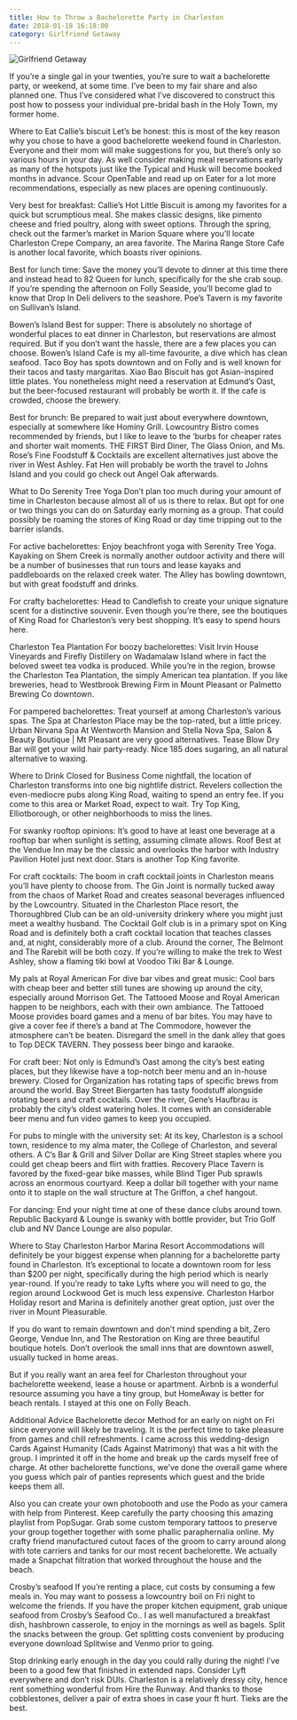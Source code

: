 ```yaml
---
title: How to Throw a Bachelorette Party in Charleston
date: 2018-01-18 16:18:00
category: Girlfriend Getaway
---
```


![Girlfriend Getaway](https://www.holyland-inc.net/content/images/3.jpg)

If you’re a single gal in your twenties, you’re sure to wait a bachelorette party, or weekend, at some time. I’ve been to my fair share and also planned one. Thus I’ve considered what I’ve discovered to construct this post how to possess your individual pre-bridal bash in the Holy Town, my former home.

Where to Eat
Callie’s biscuit
Let’s be honest: this is most of the key reason why you chose to have a good bachelorette weekend found in Charleston. Everyone and their mom will make suggestions for you, but there’s only so various hours in your day. As well consider making meal reservations early as many of the hotspots just like the Typical and Husk will become booked months in advance. Scour OpenTable and read up on Eater for a lot more recommendations, especially as new places are opening continuously.

Very best for breakfast: Callie’s Hot Little Biscuit is among my favorites for a quick but scrumptious meal. She makes classic designs, like pimento cheese and fried poultry, along with sweet options. Through the spring, check out the farmer’s market in Marion Square where you’ll locate Charleston Crepe Company, an area favorite. The Marina Range Store Cafe is another local favorite, which boasts river opinions.

Best for lunch time: Save the money you’ll devote to dinner at this time there and instead head to 82 Queen for lunch, specifically for the she crab soup. If you’re spending the afternoon on Folly Seaside, you’ll become glad to know that Drop In Deli delivers to the seashore. Poe’s Tavern is my favorite on Sullivan’s Island.

Bowen’s Island
Best for supper: There is absolutely no shortage of wonderful places to eat dinner in Charleston, but reservations are almost required. But if you don’t want the hassle, there are a few places you can choose. Bowen’s Island Cafe is my all-time favourite, a dive which has clean seafood. Taco Boy has spots downtown and on Folly and is well known for their tacos and tasty margaritas. Xiao Bao Biscuit has got Asian-inspired little plates. You nonetheless might need a reservation at Edmund’s Oast, but the beer-focused restaurant will probably be worth it. If the cafe is crowded, choose the brewery.

Best for brunch: Be prepared to wait just about everywhere downtown, especially at somewhere like Hominy Grill. Lowcountry Bistro comes recommended by friends, but I like to leave to the ‘burbs for cheaper rates and shorter wait moments. THE FIRST Bird Diner, The Glass Onion, and Ms. Rose’s Fine Foodstuff & Cocktails are excellent alternatives just above the river in West Ashley. Fat Hen will probably be worth the travel to Johns Island and you could go check out Angel Oak afterwards.

What to Do
Serenity Tree Yoga
Don’t plan too much during your amount of time in Charleston because almost all of us is there to relax. But opt for one or two things you can do on Saturday early morning as a group. That could possibly be roaming the stores of King Road or day time tripping out to the barrier islands.

For active bachelorettes: Enjoy beachfront yoga with Serenity Tree Yoga. Kayaking on Shem Creek is normally another outdoor activity and there will be a number of businesses that run tours and lease kayaks and paddleboards on the relaxed creek water. The Alley has bowling downtown, but with great foodstuff and drinks.

For crafty bachelorettes: Head to Candlefish to create your unique signature scent for a distinctive souvenir. Even though you’re there, see the boutiques of King Road for Charleston’s very best shopping. It’s easy to spend hours here.

Charleston Tea Plantation
For boozy bachelorettes: Visit Irvin House Vineyards and Firefly Distillery on Wadamalaw Island where in fact the beloved sweet tea vodka is produced. While you’re in the region, browse the Charleston Tea Plantation, the simply American tea plantation. If you like breweries, head to Westbrook Brewing Firm in Mount Pleasant or Palmetto Brewing Co downtown.

For pampered bachelorettes: Treat yourself at among Charleston’s various spas. The Spa at Charleston Place may be the top-rated, but a little pricey. Urban Nirvana Spa At Wentworth Mansion and Stella Nova Spa, Salon & Beauty Boutique | Mt Pleasant are very good alternatives. Tease Blow Dry Bar will get your wild hair party-ready. Nice 185 does sugaring, an all natural alternative to waxing.

Where to Drink
Closed for Business
Come nightfall, the location of Charleston transforms into one big nightlife district. Revelers collection the even-mediocre pubs along King Road, waiting to spend an entry fee. If you come to this area or Market Road, expect to wait. Try Top King, Elliotborough, or other neighborhoods to miss the lines.

For swanky rooftop opinions: It’s good to have at least one beverage at a rooftop bar when sunlight is setting, assuming climate allows. Roof Best at the Vendue Inn may be the classic and overlooks the harbor with Industry Pavilion Hotel just next door. Stars is another Top King favorite.

For craft cocktails: The boom in craft cocktail joints in Charleston means you’ll have plenty to choose from. The Gin Joint is normally tucked away from the chaos of Market Road and creates seasonal beverages influenced by the Lowcountry. Situated in the Charleston Place resort, the Thoroughbred Club can be an old-university drinkery where you might just meet a wealthy husband. The Cocktail Golf club is in a primary spot on King Road and is definitely both a craft cocktail location that teaches classes and, at night, considerably more of a club. Around the corner, The Belmont and The Rarebit will be both cozy. If you’re willing to make the trek to West Ashley, show a flaming tiki bowl at Voodoo Tiki Bar & Lounge.

My pals at Royal American
For dive bar vibes and great music: Cool bars with cheap beer and better still tunes are showing up around the city, especially around Morrison Get. The Tattooed Moose and Royal American happen to be neighbors, each with their own ambiance. The Tattooed Moose provides board games and a menu of bar bites. You may have to give a cover fee if there’s a band at The Commodore, however the atmosphere can’t be beaten. Disregard the smell in the dank alley that goes to Top DECK TAVERN. They possess beer bingo and karaoke.

For craft beer: Not only is Edmund’s Oast among the city’s best eating places, but they likewise have a top-notch beer menu and an in-house brewery. Closed for Organization has rotating taps of specific brews from around the world. Bay Street Biergarten has tasty foodstuff alongside rotating beers and craft cocktails. Over the river, Gene’s Haufbrau is probably the city’s oldest watering holes. It comes with an considerable beer menu and fun video games to keep you occupied.

For pubs to mingle with the university set: At its key, Charleston is a school town, residence to my alma mater, the College of Charleston, and several others. A C’s Bar & Grill and Silver Dollar are King Street staples where you could get cheap beers and flirt with fratties. Recovery Place Tavern is favored by the fixed-gear bike masses, while Blind Tiger Pub sprawls across an enormous courtyard. Keep a dollar bill together with your name onto it to staple on the wall structure at The Griffon, a chef hangout.

For dancing: End your night time at one of these dance clubs around town. Republic Backyard & Lounge is swanky with bottle provider, but Trio Golf club and NV Dance Lounge are also popular.

Where to Stay
Charleston Harbor Marina Resort
Accommodations will definitely be your biggest expense when planning for a bachelorette party found in Charleston. It’s exceptional to locate a downtown room for less than $200 per night, specifically during the high period which is nearly year-round. If you’re ready to take Lyfts where you will need to go, the region around Lockwood Get is much less expensive. Charleston Harbor Holiday resort and Marina is definitely another great option, just over the river in Mount Pleasurable.

If you do want to remain downtown and don’t mind spending a bit, Zero George, Vendue Inn, and The Restoration on King are three beautiful boutique hotels. Don’t overlook the small inns that are downtown aswell, usually tucked in home areas.

But if you really want an area feel for Charleston throughout your bachelorette weekend, lease a house or apartment. Airbnb is a wonderful resource assuming you have a tiny group, but HomeAway is better for beach rentals. I stayed at this one on Folly Beach.

Additional Advice
Bachelorette decor
Method for an early on night on Fri since everyone will likely be traveling. It is the perfect time to take pleasure from games and chill refreshments. I came across this wedding-design Cards Against Humanity (Cads Against Matrimony) that was a hit with the group. I imprinted it off in the home and break up the cards myself free of charge. At other bachelorette functions, we’ve done the overall game where you guess which pair of panties represents which guest and the bride keeps them all.

Also you can create your own photobooth and use the Podo as your camera with help from Pinterest. Keep carefully the party choosing this amazing playlist from PopSugar. Grab some custom temporary tattoos to preserve your group together together with some phallic paraphernalia online. My crafty friend manufactured cutout faces of the groom to carry around along with tote carriers and tanks for our most recent bachelorette. We actually made a Snapchat filtration that worked throughout the house and the beach.

Crosby’s seafood
If you’re renting a place, cut costs by consuming a few meals in. You may want to possess a lowcountry boil on Fri night to welcome the friends. If you have the proper kitchen equipment, grab unique seafood from Crosby’s Seafood Co.. I as well manufactured a breakfast dish, hashbrown casserole, to enjoy in the mornings as well as bagels. Split the snacks between the group. Get splitting costs convenient by producing everyone download Splitwise and Venmo prior to going.

Stop drinking early enough in the day you could rally during the night! I’ve been to a good few that finished in extended naps. Consider Lyft everywhere and don’t risk DUIs. Charleston is a relatively dressy city, hence rent something wonderful from Hire the Runway. And thanks to those cobblestones, deliver a pair of extra shoes in case your ft hurt. Tieks are the best.
